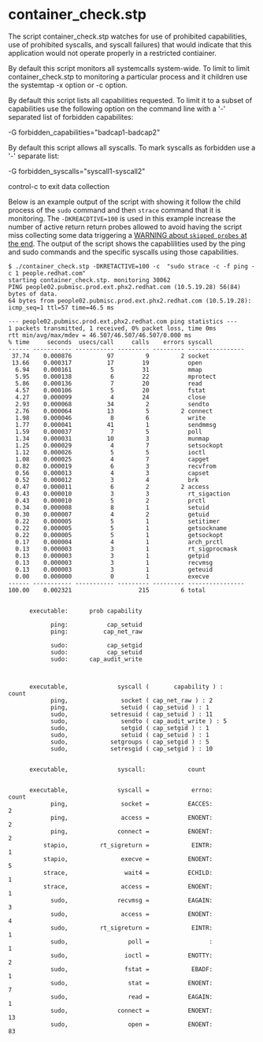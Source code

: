 # container_check.stp

The script container_check.stp watches for use of
prohibited capabilities, use of prohibited syscalls, and
syscall failures) that would indicate that this application
would not operate properly in a restricted contiainer.

By default this script monitors all systemcalls system-wide.
To limit to limit container_check.stp to monitoring a particular
process and it children use the systemtap -x <pid> option
or -c <command> option.

By default this script lists all capabilities requested.
To limit it to a subset of capabilities use the following
option on the command line with a '-' separated list of
forbidden capabilites:

  -G forbidden_capabilities="badcap1-badcap2"

By default this script allows all syscalls.
To mark syscalls as forbidden use a '-' separate list: 
  
  -G forbidden_syscalls="syscall1-syscall2"

control-c to exit data collection

Below is an example output of the script with showing it follow the
child process of the `sudo` command and then `strace` command that it
is monitoring. The `-DKREACDTIVE=100` is used in this example increase
the number of active return return probes allowed to avoid having the
script miss collecting some data triggering a [WARNING about `skipped
probes` at the
end](https://sourceware.org/systemtap/wiki/TipSkippedProbes).  The
output of the script shows the capablilities used by the ping and sudo
commands and the specific syscalls using those capabilities.

    $ ./container_check.stp -DKRETACTIVE=100 -c  "sudo strace -c -f ping -c 1 people.redhat.com"
    starting container_check.stp. monitoring 30062
    PING people02.pubmisc.prod.ext.phx2.redhat.com (10.5.19.28) 56(84) bytes of data.
    64 bytes from people02.pubmisc.prod.ext.phx2.redhat.com (10.5.19.28): icmp_seq=1 ttl=57 time=46.5 ms
    
    --- people02.pubmisc.prod.ext.phx2.redhat.com ping statistics ---
    1 packets transmitted, 1 received, 0% packet loss, time 0ms
    rtt min/avg/max/mdev = 46.507/46.507/46.507/0.000 ms
    % time     seconds  usecs/call     calls    errors syscall
    ------ ----------- ----------- --------- --------- ----------------
     37.74    0.000876          97         9         2 socket
     13.66    0.000317          17        19           open
      6.94    0.000161           5        31           mmap
      5.95    0.000138           6        22           mprotect
      5.86    0.000136           7        20           read
      4.57    0.000106           5        20           fstat
      4.27    0.000099           4        24           close
      2.93    0.000068          34         2           sendto
      2.76    0.000064          13         5         2 connect
      1.98    0.000046           8         6           write
      1.77    0.000041          41         1           sendmmsg
      1.59    0.000037           7         5           poll
      1.34    0.000031          10         3           munmap
      1.25    0.000029           4         7           setsockopt
      1.12    0.000026           5         5           ioctl
      1.08    0.000025           4         7           capget
      0.82    0.000019           6         3           recvfrom
      0.56    0.000013           4         3           capset
      0.52    0.000012           3         4           brk
      0.47    0.000011           6         2         2 access
      0.43    0.000010           3         3           rt_sigaction
      0.43    0.000010           5         2           prctl
      0.34    0.000008           8         1           setuid
      0.30    0.000007           4         2           getuid
      0.22    0.000005           5         1           setitimer
      0.22    0.000005           5         1           getsockname
      0.22    0.000005           5         1           getsockopt
      0.17    0.000004           4         1           arch_prctl
      0.13    0.000003           3         1           rt_sigprocmask
      0.13    0.000003           3         1           getpid
      0.13    0.000003           3         1           recvmsg
      0.13    0.000003           3         1           geteuid
      0.00    0.000000           0         1           execve
    ------ ----------- ----------- --------- --------- ----------------
    100.00    0.002321                   215         6 total
    
    
          executable:      prob capability
    
                ping:           cap_setuid
                ping:          cap_net_raw
    
                sudo:           cap_setgid
                sudo:           cap_setuid
                sudo:      cap_audit_write
    
    
    
          executable,              syscall (       capability ) :            count
                ping,               socket ( cap_net_raw ) : 2
                ping,               setuid ( cap_setuid ) : 1
                sudo,            setresuid ( cap_setuid ) : 11
                sudo,               sendto ( cap_audit_write ) : 5
                sudo,               setgid ( cap_setgid ) : 1
                sudo,               setuid ( cap_setuid ) : 1
                sudo,            setgroups ( cap_setgid ) : 5
                sudo,            setresgid ( cap_setgid ) : 10
    
    
          executable,              syscall:            count
    
    
          executable,              syscall =            errno:            count
                ping,               socket =           EACCES:                2
                ping,               access =           ENOENT:                2
                ping,              connect =           ENOENT:                2
              stapio,         rt_sigreturn =            EINTR:                1
              stapio,               execve =           ENOENT:                5
              strace,                wait4 =           ECHILD:                1
              strace,               access =           ENOENT:                1
                sudo,              recvmsg =           EAGAIN:                3
                sudo,               access =           ENOENT:                4
                sudo,         rt_sigreturn =            EINTR:                1
                sudo,                 poll =                 :                1
                sudo,                ioctl =           ENOTTY:                2
                sudo,                fstat =            EBADF:                1
                sudo,                 stat =           ENOENT:                7
                sudo,                 read =           EAGAIN:                1
                sudo,              connect =           ENOENT:               13
                sudo,                 open =           ENOENT:               83
